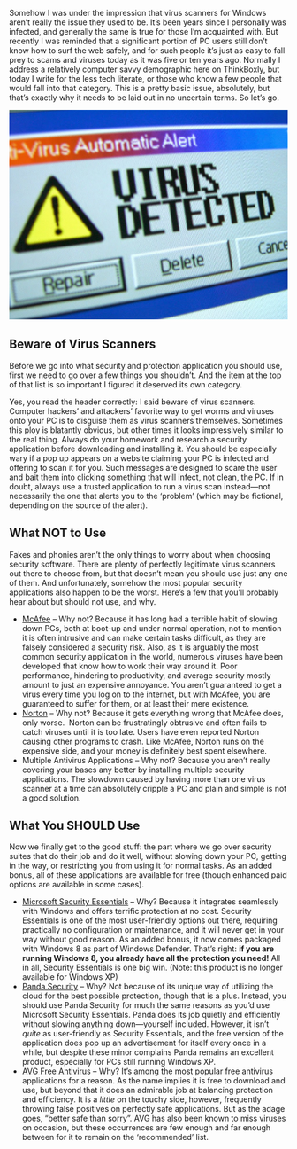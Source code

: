 <!--t Top 3 Antivirus Applications for Windows t-->
<!--tag 2014,archive,features,tech,thinkboxly tag-->
<!--image /content/images/top-3-antivirus-applications-for-windows/virus-detected1-960x7201.jpg image-->
  
Somehow I was under the impression that virus scanners for Windows aren’t really the issue they used to be. It’s been years since I personally was infected, and generally the same is true for those I’m acquainted with. But recently I was reminded that a significant portion of PC users still don’t know how to surf the web safely, and for such people it’s just as easy to fall prey to scams and viruses today as it was five or ten years ago. Normally I address a relatively computer savvy demographic here on ThinkBoxly, but today I write for the less tech literate, or those who know a few people that would fall into that category. This is a pretty basic issue, absolutely, but that’s exactly why it needs to be laid out in no uncertain terms. So let’s go.  
  
[![](/content/images/top-3-antivirus-applications-for-windows/virus-detected1-960x7201.jpg)](/content/images/top-3-antivirus-applications-for-windows/virus-detected1-960x7201.jpg)  
  

## Beware of Virus Scanners

  
Before we go into what security and protection application you should use, first we need to go over a few things you shouldn’t. And the item at the top of that list is so important I figured it deserved its own category.  
  
Yes, you read the header correctly: I said beware of virus scanners. Computer hackers’ and attackers’ favorite way to get worms and viruses onto your PC is to disguise them as virus scanners themselves. Sometimes this ploy is blatantly obvious, but other times it looks impressively similar to the real thing. Always do your homework and research a security application before downloading and installing it. You should be especially wary if a pop up appears on a website claiming your PC is infected and offering to scan it for you. Such messages are designed to scare the user and bait them into clicking something that will infect, not clean, the PC. If in doubt, always use a trusted application to run a virus scan instead―not necessarily the one that alerts you to the ‘problem’ (which may be fictional, depending on the source of the alert).  
  

## What NOT to Use

  
Fakes and phonies aren’t the only things to worry about when choosing security software. There are plenty of perfectly legitimate virus scanners out there to choose from, but that doesn’t mean you should use just any one of them. And unfortunately, somehow the most popular security applications also happen to be the worst. Here’s a few that you’ll probably hear about but should not use, and why.  
  

- [McAfee](http://www.mcafee.com/us/ "McAfee") – Why not? Because it has long had a terrible habit of slowing down PCs, both at boot-up and under normal operation, not to mention it is often intrusive and can make certain tasks difficult, as they are falsely considered a security risk. Also, as it is arguably the most common security application in the world, numerous viruses have been developed that know how to work their way around it. Poor performance, hindering to productivity, and average security mostly amount to just an expensive annoyance. You aren’t guaranteed to get a virus every time you log on to the internet, but with McAfee, you are guaranteed to suffer for them, or at least their mere existence.
- [Norton](http://us.norton.com/ "Norton") – Why not? Because it gets everything wrong that McAfee does, only worse.  Norton can be frustratingly obtrusive and often fails to catch viruses until it is too late. Users have even reported Norton causing other programs to crash. Like McAfee, Norton runs on the expensive side, and your money is definitely best spent elsewhere.
- Multiple Antivirus Applications – Why not? Because you aren’t really covering your bases any better by installing multiple security applications. The slowdown caused by having more than one virus scanner at a time can absolutely cripple a PC and plain and simple is not a good solution.

  

## What You SHOULD Use

  
Now we finally get to the good stuff: the part where we go over security suites that do their job and do it well, without slowing down your PC, getting in the way, or restricting you from using it for normal tasks. As an added bonus, all of these applications are available for free (though enhanced paid options are available in some cases).  
  

- [Microsoft Security Essentials](http://windows.microsoft.com/en-us/windows/security-essentials-download "Microsoft Security Essentials") – Why? Because it integrates seamlessly with Windows and offers terrific protection at no cost. Security Essentials is one of the most user-friendly options out there, requiring practically no configuration or maintenance, and it will never get in your way without good reason. As an added bonus, it now comes packaged with Windows 8 as part of Windows Defender. That’s right: **if you are running Windows 8, you already have all the protection you need!** All in all, Security Essentials is one big win. (Note: this product is no longer available for Windows XP)
- [Panda Security](http://www.pandasecurity.com/usa/ "Panda Security") – Why? Not because of its unique way of utilizing the cloud for the best possible protection, though that is a plus. Instead, you should use Panda Security for much the same reasons as you’d use Microsoft Security Essentials. Panda does its job quietly and efficiently without slowing anything down―yourself included. However, it isn’t _quite_ as user-friendly as Security Essentials, and the free version of the application does pop up an advertisement for itself every once in a while, but despite these minor complains Panda remains an excellent product, especially for PCs still running Windows XP.
- [AVG Free Antivirus](http://free.avg.com/us-en/homepage "AVG Free Antivirus") – Why? It’s among the most popular free antivirus applications for a reason. As the name implies it is free to download and use, but beyond that it does an admirable job at balancing protection and efficiency. It is a _little_ on the touchy side, however, frequently throwing false positives on perfectly safe applications. But as the adage goes, “better safe than sorry”. AVG has also been known to miss viruses on occasion, but these occurrences are few enough and far enough between for it to remain on the ‘recommended’ list.
